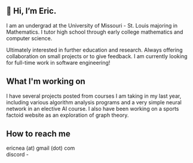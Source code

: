  ## 👋 Hi, I’m Eric. 
 
I am an undergrad at the University of Missouri - St. Louis majoring in Mathematics. 
I tutor high school through early college mathematics and computer science. 

Ultimately interested in further education and research. Always offering collaboration on small projects or to give feedback.
I am currently looking for full-time work in software engineering!

## What I'm working on 
I have several projects posted from courses I am taking in my last year, including various algorithm analysis programs and a very simple neural network in an elective AI course. I also have been working on a sports factoid website as an exploration of graph theory. 

## How to reach me
ericnea (at) gmail (dot) com   
discord - 

<!---
eric-neal/eric-neal is a ✨ special ✨ repository because its `README.md` (this file) appears on your GitHub profile.
You can click the Preview link to take a look at your changes.
--->
